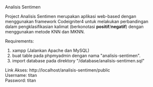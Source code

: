 Analisis Sentimen

Project Analisis Sentimen merupakan aplikasi web-based dengan menggunakan framework Codeigniter4 untuk melakukan perbandingan dalam pengklasifikasian kalimat (berkonotasi **positif**/**negatif**) dengan menggunakan metode KNN dan MKNN.

Requirements:
1. xampp (Jalankan Apache dan MySQL)
2. buat table pada phpmyadmin dengan nama "analisis-sentimen".
3. import database pada direktory "/database/analisis-sentimen.sql"

Link Akses: http://localhost/analisis-sentimen/public <br>
Username: titan <br>
Password: titan